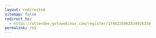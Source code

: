 ```yaml
---
layout: redirected
sitemap: false
redirect_to:
  - https://attendee.gotowebinar.com/register/1748226062834926338
permalink: /m1
---
```

